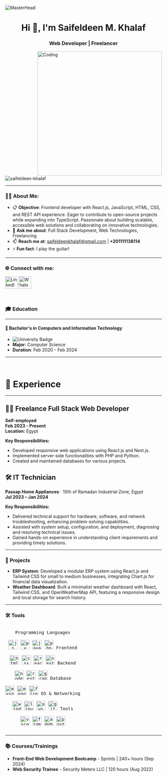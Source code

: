 ![MasterHead](https://i.redd.it/bpxxqqvps4h91.gif)
<h1 align="center">Hi 👋, I'm Saifeldeen M. Khalaf</h1>
<h3 align="center">Web Developer | Freelancer</h3>

<img align="right" alt="Coding" width="400" src="https://i.pinimg.com/originals/ee/ed/e2/eeede229147eb053fe863ef1cc7faf0b.gif" />

<p align="left"> 
  <img src="https://komarev.com/ghpvc/?username=saifeldeen-khalaf&label=Profile%20views&color=0e75b6&style=flat" alt="saifeldeen-khalaf" /> 
</p>

---

### 👨‍💻 About Me:
- 📋 **Objective**: Frontend developer with React.js, JavaScript, HTML, CSS, and REST API experience. Eager to contribute to open-source projects while expanding into TypeScript. Passionate about building scalable, accessible web solutions and collaborating on innovative technologies.
- 💬 **Ask me about**: Full Stack Development, Web Technologies, Freelancing  
- 📫 **Reach me at**: [saifeldeenkhalaf@gmail.com](mailto:saifeldeenkhalaf@gmail.com) | **+201111138114**  
- ⚡ **Fun fact**: I play the guitar!  

---

<h3 align="left">🌐 Connect with me:</h3>
<p align="left">
  <a href="https://linkedin.com/in/saifeldeen-mohamed-khalaf/" target="_blank">
    <img align="center" src="https://raw.githubusercontent.com/rahuldkjain/github-profile-readme-generator/master/src/images/icons/Social/linked-in-alt.svg" alt="LinkedIn - Saifeldeen Khalaf" height="40" width="40" />
  </a>
  <a href="https://wa.me/+201111138114" target="_blank">
    <img align="center" src="https://upload.wikimedia.org/wikipedia/commons/6/6b/WhatsApp.svg" alt="WhatsApp - Saifeldeen Khalaf" height="40" width="40" />
  </a>
</p>

<br>

### 🎓 Education

---

#### 🏫 **Bachelor's in Computers and Information Technology**

- ![University Badge](https://img.shields.io/badge/Future_University_in_Egypt-0055A4?style=flat&logo=university&logoColor=white)
- **Major**: Computer Science
- **Duration**: Feb 2020 - Feb 2024

---

<br>

# 💼 Experience

---

## 🧑‍💻 Freelance Full Stack Web Developer  
**Self-employed**  
**Feb 2023 - Present**  
**Location:** Egypt  

**Key Responsibilities:**
- Developed responsive web applications using React.js and Next.js.
- Implemented server-side functionalities with PHP and Python.
- Created and maintained databases for various projects.

## 🛠️ IT Technician  
**Passap Home Appliances** · 10th of Ramadan Industrial Zone, Egypt  
**Jul 2023 – Jan 2024**  

**Key Responsibilities:**
- Delivered technical support for hardware, software, and network troubleshooting, enhancing problem-solving capabilities.
- Assisted with system setup, configuration, and deployment, diagnosing and resolving technical issues.
- Gained hands-on experience in understanding client requirements and providing timely solutions.

---

### 📂 Projects

- **ERP System**: Developed a modular ERP system using React.js and Tailwind CSS for small to medium businesses, integrating Chart.js for financial data visualization.
- **Weather Dashboard**: Built a minimalist weather dashboard with React, Tailwind CSS, and OpenWeatherMap API, featuring a responsive design and local storage for search history.

---


### 🛠️ Tools
<div>
  <p style="display: inline-block;" align="center">
    <kbd>
      <kbd>Programming Languages</kbd>
      <br>
      <br>
      <img width="30px" src="https://cdn.jsdelivr.net/gh/devicons/devicon/icons/javascript/javascript-original.svg" alt="js" title="JavaScript"/> 
      <img width="30px" src="https://cdn.jsdelivr.net/gh/devicons/devicon/icons/python/python-original.svg" alt="py" title="Python"/> 
      <img width="30px" src="https://cdn.jsdelivr.net/gh/devicons/devicon/icons/java/java-original.svg" alt="java" title="Java"/> 
      <img width="30px" src="https://cdn.jsdelivr.net/gh/devicons/devicon/icons/php/php-original.svg" alt="php" title="PHP"/> 
    </kbd>
    <kbd>
      <kbd>Frontend</kbd>
      <br>
      <br>
      <img width="30px" src="https://cdn.jsdelivr.net/gh/devicons/devicon/icons/html5/html5-original.svg" alt="html" title="HTML5"/> 
      <img width="30px" src="https://cdn.jsdelivr.net/gh/devicons/devicon/icons/css3/css3-original.svg" alt="css" title="CSS3"/> 
      <img width="30px" src="https://cdn.jsdelivr.net/gh/devicons/devicon/icons/react/react-original.svg" alt="react" title="React.js"/>
      <img width="30px" src="https://cdn.jsdelivr.net/gh/devicons/devicon/icons/nextjs/nextjs-line.svg" alt="nextjs" title="Next.js"/>
    </kbd>
    <kbd>
      <kbd>Backend</kbd>
      <br>
      <br>
      <img width="30px" src="https://cdn.jsdelivr.net/gh/devicons/devicon/icons/nodejs/nodejs-original.svg" alt="nodejs" title="Node.js"/>
      <img width="30px" src="https://user-images.githubusercontent.com/25181517/187070862-03888f18-2e63-4332-95fb-3ba4f2708e59.png" alt="rest" title="REST API"/>
      <img width="30px" src="https://user-images.githubusercontent.com/25181517/192107856-aa92c8b1-b615-47c3-9141-ed0d29a90239.png" alt="graphql" title="GraphQL"/>
    </kbd>
    <kbd>
      <kbd>Database</kbd>
      <br>
      <br>
      <img width="30px" src="https://cdn.jsdelivr.net/gh/devicons/devicon/icons/mysql/mysql-original.svg" alt="mysql" title="MySQL"/>
      <img width="30px" src="https://cdn.jsdelivr.net/gh/devicons/devicon/icons/mongodb/mongodb-original.svg" alt="mongodb" title="MongoDB"/>
      <img width="30px" src="https://cdn.jsdelivr.net/gh/devicons/devicon/icons/firebase/firebase-plain.svg" alt="firebase" title="Google Firebase"/>
    </kbd>
    <kbd>
      <kbd>OS & Networking</kbd>
      <br>
      <br>
      <img width="30px" src="https://cdn.jsdelivr.net/gh/devicons/devicon/icons/windows8/windows8-original.svg" alt="windows" title="Windows"/>
      <img width="30px" src="https://cdn.jsdelivr.net/gh/devicons/devicon/icons/linux/linux-original.svg" alt="linux" title="Linux"/>
      <img width="30px" src="https://user-images.githubusercontent.com/25181517/183896132-54262f2e-6d98-41e3-8888-e40ab5a17326.png" alt="aws" title="AWS"/>
      <img width="30px" src="https://cdn.jsdelivr.net/gh/devicons/devicon/icons/git/git-original.svg" alt="git" title="Git"/>
    </kbd>
    <kbd>
      <kbd>Tools</kbd>
      <br>
      <br>
      <img width="30px" src="https://cdn.jsdelivr.net/gh/devicons/devicon/icons/visualstudio/visualstudio-plain.svg" alt="vscode" title="Visual Studio Code"/>
      <img width="30px" src="https://cdn.jsdelivr.net/gh/devicons/devicon/icons/figma/figma-original.svg" alt="figma" title="Figma"/>
      <img width="30px" src="https://cdn.jsdelivr.net/gh/devicons/devicon/icons/adobe/adobe-original.svg" alt="adobe" title="Adobe XD"/>
      <img width="30px" src="https://cdn.jsdelivr.net/gh/devicons/devicon/icons/postman/postman-original.svg" alt="postman" title="Postman"/>
    </kbd>
  </p>
</div>



---

### 📚 Courses/Trainings

- **Front-End Web Development Bootcamp** - Sprints | 240+ hours (Sep 2024)
- **Web Security Trainee** - Security Meters LLC | 120 hours (Aug 2022)
